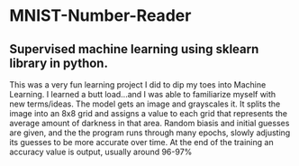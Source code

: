 # MNIST-Number-Reader
Supervised machine learning using sklearn library in python.
--------------------------------------------------------------
This was a very fun learning project I did to dip my toes into Machine Learning. I learned a butt load...and I was able to familiarize myself with new terms/ideas. 
The model gets an image and grayscales it. It splits the image into an 8x8 grid and assigns a value to each grid that represents the average amount of darkness in that area. Random biasis and initial guesses are given, and the the program runs through many epochs, slowly adjusting its guesses to be more accurate over time. At the end of the training an accuracy value is output, usually around 96-97%
